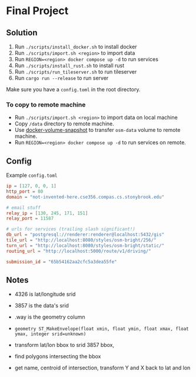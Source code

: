 # Final Project

## Solution

1. Run `./scripts/install_docker.sh` to install docker
2. Run `./scripts/import.sh <region>` to import data
3. Run `REGION=<region> docker compose up -d` to run services
4. Run `./scripts/install_rust.sh` to install rust
5. Run `./scripts/run_tileserver.sh` to run tileserver
6. Run `cargo run --release` to run server

Make sure you have a `config.toml` in the root directory.

### To copy to remote machine

* Run `./scripts/import.sh <region>` to import data on local machine
* Copy `/data` directory to remote machine.
* Use [docker-volume-snapshot](https://github.com/junedkhatri31/docker-volume-snapshot)
to transfer `osm-data` volume to remote machine.
* Run `REGION=<region> docker compose up -d` to run services on remote.

## Config

Example `config.toml`

```toml
ip = [127, 0, 0, 1]
http_port = 80
domain = "not-invented-here.cse356.compas.cs.stonybrook.edu"

# email stuff
relay_ip = [130, 245, 171, 151]
relay_port = 11587

# urls for services (trailing slash significant!)
db_url = "postgresql://renderer:renderer@localhost:5432/gis"
tile_url = "http://localhost:8080/styles/osm-bright/256/"
turn_url = "http://localhost:8080/styles/osm-bright/static/"
routing_url = "http://localhost:5000/route/v1/driving/"

submission_id = "65b54162aa2cfc5a3dea55fe"
```

## Notes

* 4326 is lat/longitude srid
* 3857 is the data's srid
* .way is the geometry column
* `geometry ST_MakeEnvelope(float xmin, float ymin, float xmax, float ymax, integer srid=unknown)`

* transform lat/lon bbox to srid 3857 bbox,
* find polygons intersecting the bbox
* get name, centroid of intersection, transform Y and X back to lat and lon
